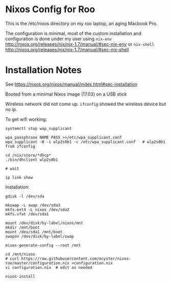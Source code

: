 # Nixos Config for Roo

This is the /etc/nixos directory on my roo laptop, an aging Macbook Pro.

The configuration is minimal, most of the custom installation and configuration is done under my user using `nix-env` <http://nixos.org/releases/nix/nix-1.7/manual/#sec-nix-env> or `nix-shell` <http://nixos.org/releases/nix/nix-1.7/manual/#sec-nix-shell>

# Installation Notes

See <https://nixos.org/nixos/manual/index.html#sec-installation>

Booted from a minimal Nixos image (17.03) on a USB stick

Wireless network did not come up. `ifconfig` showed the wireless device but no ip.

To get wifi working:
```
systemctl stop wap_supplicant 

wpa_passphrase NAME PASS >>/etc/wpa_supplicant.conf 
wpa_supplicant -B -i wlp2s0b1 -c /etc/wpa_supplicant.conf   # wlp2s0b1 from ifconfig 

cd /nix/store/*dhcp* 
./bin/dhclient wlp2s0b1 

# wait

ip link show
```

Installation:
```
gdisk -l /dev/sda

mkswap -L swap /dev/sda3
mkfs.ext4 -L nixos /dev/sda2
mkfs.vfat /dev/sda1

mount /dev/disk/by-label/nixos/mnt
mkdir /mnt/boot
mount /dev/sda1 /mnt/boot
swapon /dev/disk/by-label/swap

mixos-generate-config --root /mnt

cd /mnt/nixos
# curl https://raw.githubusercontent.com/mcyster/nixos-roo/master/configuration.nix >configuration.nix
vi configuration.nix  # edit as needed

nixos-install
```

